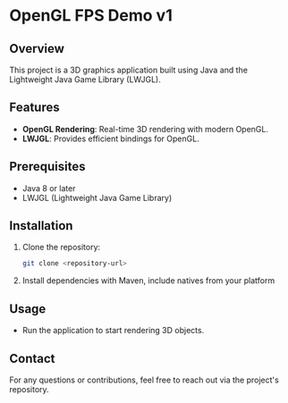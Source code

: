 # OpenGL FPS Demo v1

## Overview
This project is a 3D graphics application built using Java and the Lightweight Java Game Library (LWJGL). 

## Features
- **OpenGL Rendering**: Real-time 3D rendering with modern OpenGL.
- **LWJGL**: Provides efficient bindings for OpenGL.

## Prerequisites
- Java 8 or later
- LWJGL (Lightweight Java Game Library)

## Installation
1. Clone the repository:
   ```sh
   git clone <repository-url>
   ```
2. Install dependencies with Maven, include natives from your platform

## Usage
- Run the application to start rendering 3D objects.

## Contact
For any questions or contributions, feel free to reach out via the project's repository.

